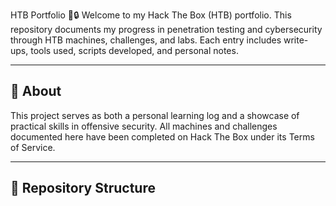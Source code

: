 HTB Portfolio 🧠🔒
Welcome to my Hack The Box (HTB) portfolio. This repository documents my progress in penetration testing and cybersecurity through HTB machines, challenges, and labs. Each entry includes write-ups, tools used, scripts developed, and personal notes.

---

## 📌 About

This project serves as both a personal learning log and a showcase of practical skills in offensive security. All machines and challenges documented here have been completed on Hack The Box under its Terms of Service.

---

## 📁 Repository Structure
